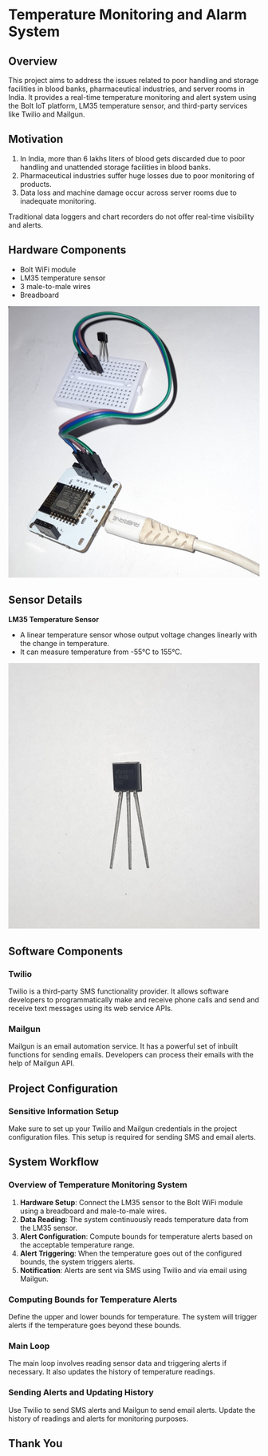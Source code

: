 # Temperature Monitoring and Alarm System

## Overview

This project aims to address the issues related to poor handling and storage facilities in blood banks, pharmaceutical industries, and server rooms in India. It provides a real-time temperature monitoring and alert system using the Bolt IoT platform, LM35 temperature sensor, and third-party services like Twilio and Mailgun.

## Motivation

1. In India, more than 6 lakhs liters of blood gets discarded due to poor handling and unattended storage facilities in blood banks.
2. Pharmaceutical industries suffer huge losses due to poor monitoring of products.
3. Data loss and machine damage occur across server rooms due to inadequate monitoring.

Traditional data loggers and chart recorders do not offer real-time visibility and alerts.

## Hardware Components

- Bolt WiFi module
- LM35 temperature sensor
- 3 male-to-male wires
- Breadboard

![Hardware Components](images/hardware_components.jpg)

## Sensor Details

**LM35 Temperature Sensor**
- A linear temperature sensor whose output voltage changes linearly with the change in temperature.
- It can measure temperature from -55°C to 155°C.

![LM35 Sensor](images/LM35_sensor.jpg)

## Software Components

### Twilio

Twilio is a third-party SMS functionality provider. It allows software developers to programmatically make and receive phone calls and send and receive text messages using its web service APIs.

### Mailgun

Mailgun is an email automation service. It has a powerful set of inbuilt functions for sending emails. Developers can process their emails with the help of Mailgun API.

## Project Configuration

### Sensitive Information Setup

Make sure to set up your Twilio and Mailgun credentials in the project configuration files. This setup is required for sending SMS and email alerts.

## System Workflow

### Overview of Temperature Monitoring System

1. **Hardware Setup**: Connect the LM35 sensor to the Bolt WiFi module using a breadboard and male-to-male wires.
2. **Data Reading**: The system continuously reads temperature data from the LM35 sensor.
3. **Alert Configuration**: Compute bounds for temperature alerts based on the acceptable temperature range.
4. **Alert Triggering**: When the temperature goes out of the configured bounds, the system triggers alerts.
5. **Notification**: Alerts are sent via SMS using Twilio and via email using Mailgun.



### Computing Bounds for Temperature Alerts

Define the upper and lower bounds for temperature. The system will trigger alerts if the temperature goes beyond these bounds.

### Main Loop

The main loop involves reading sensor data and triggering alerts if necessary. It also updates the history of temperature readings.

### Sending Alerts and Updating History

Use Twilio to send SMS alerts and Mailgun to send email alerts. Update the history of readings and alerts for monitoring purposes.

## Thank You


